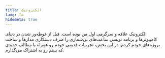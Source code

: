 ```yaml
---
title: الکترونیک
lang: fa
hidemeta: true
---
```

الکترونیک علاقه و سرگرمی اول من بوده است. قبل از غوطه‌ور شدن در دنیای کامپیوترها و برنامه نویسی ساعت‌های بی‌شماری را صرف دستکاری مدارها و ساخت پروژه‌های خودم کردم. در این بخش، تجربیات قدیمی خودم رو همراه با مطالب جدیدی که ببینم رو به اشتراک می‌گذارم.